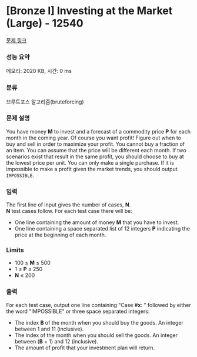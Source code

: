 # [Bronze I] Investing at the Market (Large) - 12540 

[문제 링크](https://www.acmicpc.net/problem/12540) 

### 성능 요약

메모리: 2020 KB, 시간: 0 ms

### 분류

브루트포스 알고리즘(bruteforcing)

### 문제 설명

<p>You have money <strong>M</strong> to invest and a forecast of a commodity price <strong>P</strong> for each month in the coming year. Of course you want profit! Figure out when to buy and sell in order to maximize your profit. You cannot buy a fraction of an item. You can assume that the price will be different each month. If two scenarios exist that result in the same profit, you should choose to buy at the lowest price per unit. You can only make a single purchase. If it is impossible to make a profit given the market trends, you should output <code>IMPOSSIBLE</code>.</p>

### 입력 

 <p>The first line of input gives the number of cases, <strong>N</strong>.<br>
<strong>N</strong> test cases follow. For each test case there will be:</p>

<ul>
	<li>One line containing the amount of money <strong>M</strong> that you have to invest.</li>
	<li>One line containing a space separated list of 12 integers <strong>P</strong> indicating the price at the beginning of each month.</li>
</ul>

<h3>Limits</h3>

<ul>
	<li>100 ≤ <strong>M</strong> ≤ 500</li>
	<li>1 ≤ <strong>P</strong> ≤ 250</li>
	<li><strong>N</strong> ≤ 200</li>
</ul>

### 출력 

 <p>For each test case, output one line containing "Case #<strong>x</strong>: " followed by either the word "IMPOSSIBLE" or three space separated integers:</p>

<ul>
	<li>The index <strong>B</strong> of the month when you should buy the goods. An integer between 1 and 11 (inclusive).</li>
	<li>The index of the month when you should sell the goods. An integer between (<strong>B</strong> + 1) and 12 (inclusive).</li>
	<li>The amount of profit that your investment plan will return.</li>
</ul>

